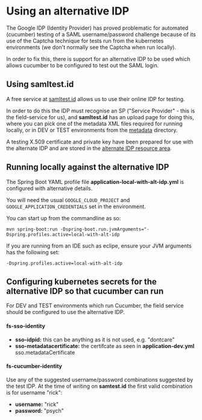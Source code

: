 # Using an alternative IDP

The Google IDP (Identity Provider) has proved problematic for automated (cucumber) testing of a SAML
username/password challenge because of its use of the Captcha technique
for tests run from the kubernetes environments (we don't normally see the Captcha when run locally).

In order to fix this, there is support for an alternative IDP to be used which allows cucumber to be configured to test out the SAML login.

## Using samltest.id

A free service at [samltest.id](https://samltest.id/) allows us to use their online IDP for testing.

In order to do this the IDP must recognise an SP ("Service Provider" - this is the field-service for us),
and **samltest.id** has an upload page for doing this, where you can pick one of the metadata XML files
required for running locally, or in DEV or TEST environments from the [metadata](metadata) directory.

A testing X.509 certificate and private key have been prepared for use with the alternate IDP and are
stored in the [alternate IDP resource area](src/main/resources/alternate-idp).

## Running locally against the alternative IDP

The Spring Boot YAML profile file **application-local-with-alt-idp.yml** is configured with alternative details.

You will need the usual `GOOGLE_CLOUD_PROJECT` and `GOOGLE_APPLICATION_CREDENTIALS` set in the environment.

You can start up from the commandline as so:

```
mvn spring-boot:run -Dspring-boot.run.jvmArguments="-Dspring.profiles.active=local-with-alt-idp
```

If you are running from an IDE such as eclipe, ensure your JVM arguments has the following set:

```
-Dspring.profiles.active=local-with-alt-idp
```


## Configuring kubernetes secrets for the alternative IDP so that cucumber can run

For DEV and TEST environments which run Cucumber, the field service should be configured to use the
alternative IDP.

#### fs-sso-identity

* **sso-idpid:** this can be anything as it is not used, e.g. "dontcare"
* **sso-metadatacertificate:** the certifcate as seen in **application-dev.yml**  sso.metadataCertificate

#### fs-cucumber-identity

Use any of the suggested username/password combinations suggested by the test IDP. At the time
of writing on **samtest.id** the first valid combination is for username "rick":

* **username:** "rick"
* **password:** "psych"

